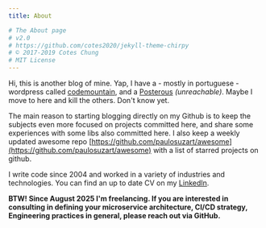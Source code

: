 ```yaml
---
title: About

# The About page
# v2.0
# https://github.com/cotes2020/jekyll-theme-chirpy
# © 2017-2019 Cotes Chung
# MIT License
---
```


Hi, this is another blog of mine. Yap, I have a - mostly in portuguese - wordpress called [codemountain](http://codemountain.wordpress.com), and a [Posterous](http://posterous.com/paulosuzart) _(unreachable)_. Maybe I move to here and kill the others. Don't know yet.

The main reason to starting blogging directly on my Github is to keep the subjects even more focused on projects committed here, and share some experiences with some libs also committed here. I also keep a weekly updated awesome repo [https://github.com/paulosuzart/awesome](https://github.com/paulosuzart/awesome) with a list of starred projects on github.

I write code since 2004 and worked in a variety of industries and technologies. You can find an up to date CV on my [LinkedIn](https://www.linkedin.com/).

**BTW! Since August 2025 I'm freelancing. If you are interested in consulting in defining your microservice architecture, CI/CD strategy, Engineering practices in general, please reach out via GitHub.**
